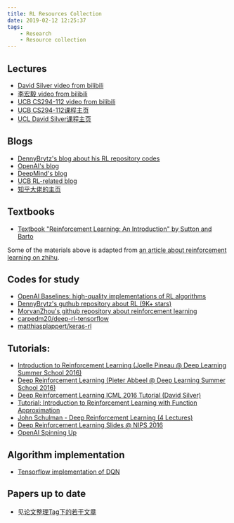 ```yaml
---
title: RL Resources Collection
date: 2019-02-12 12:25:37
tags:
    - Research
    - Resource collection
---
```


## Lectures
<!-- more -->
- [David Silver video from bilibili](https://www.bilibili.com/video/av32149008?from=search&seid=8453514189125212595)
- [李宏毅 video from bilibili](https://www.bilibili.com/video/av24724071?from=search&seid=8453514189125212595)
- [UCB CS294-112 video from bilibili](https://www.bilibili.com/video/av20957290/?p=7)
- [UCB CS294-112课程主页](http://rail.eecs.berkeley.edu/deeprlcourse/)
- [UCL David Silver课程主页](http://www0.cs.ucl.ac.uk/staff/D.Silver/web/Teaching.html)

## Blogs

- [DennyBrytz's blog about his RL repository codes](http://www.wildml.com/2016/10/learning-reinforcement-learning/)
- [OpenAI's blog](https://blog.openai.com/)
- [DeepMind's blog](https://deepmind.com/blog/?category=research)
- [UCB RL-related blog](https://bair.berkeley.edu/blog/)
- [知乎大佬的主页](https://www.zhihu.com/people/zhang-chu-heng/posts)

## Textbooks

- [Textbook "Reinforcement Learning: An Introduction" by Sutton and Barto](http://incompleteideas.net/book/the-book-2nd.html)


Some of the materials above is adapted from [an article about reinforcement learning on zhihu](https://zhuanlan.zhihu.com/p/34918639).

## Codes for study

- [OpenAI Baselines: high-quality implementations of RL algorithms](https://github.com/openai/baselines)
- [DennyBrytz's guthub repository about RL (9K+ stars)](https://github.com/dennybritz/reinforcement-learning)
- [MorvanZhou's github repository about reinforcement learning](https://github.com/MorvanZhou/Reinforcement-learning-with-tensorflow)
- [carpedm20/deep-rl-tensorflow](https://github.com/carpedm20/deep-rl-tensorflow)
- [matthiasplappert/keras-rl](https://github.com/matthiasplappert/keras-rl)

## Tutorials:

- [Introduction to Reinforcement Learning (Joelle Pineau @ Deep Learning Summer School 2016)](http://videolectures.net/deeplearning2016_pineau_reinforcement_learning/)
- [Deep Reinforcement Learning (Pieter Abbeel @ Deep Learning Summer School 2016)](http://videolectures.net/deeplearning2016_abbeel_deep_reinforcement/)
- [Deep Reinforcement Learning ICML 2016 Tutorial (David Silver)](http://techtalks.tv/talks/deep-reinforcement-learning/62360/)
- [Tutorial: Introduction to Reinforcement Learning with Function Approximation](https://www.youtube.com/watch?v=ggqnxyjaKe4)
- [John Schulman - Deep Reinforcement Learning (4 Lectures)](https://www.youtube.com/playlist?list=PLjKEIQlKCTZYN3CYBlj8r58SbNorobqcp)
- [Deep Reinforcement Learning Slides @ NIPS 2016](http://people.eecs.berkeley.edu/~pabbeel/nips-tutorial-policy-optimization-Schulman-Abbeel.pdf)
- [OpenAI Spinning Up](https://spinningup.openai.com/en/latest/user/introduction.html)

## Algorithm implementation

- [Tensorflow implementation of DQN](https://github.com/devsisters/DQN-tensorflow)

## Papers up to date

- 见[论文整理Tag下的若干文章](https://chenshawn.github.io/tags/Resource-collection/)
